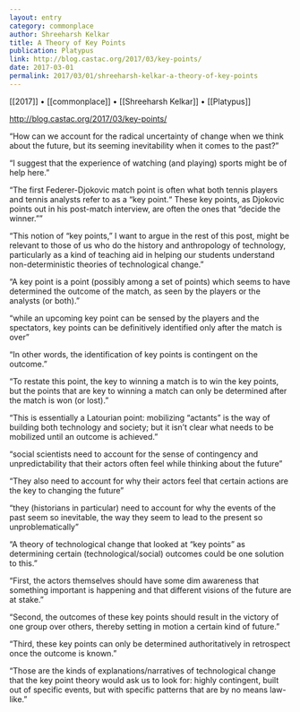 ```yaml
---
layout: entry
category: commonplace
author: Shreeharsh Kelkar
title: A Theory of Key Points
publication: Platypus
link: http://blog.castac.org/2017/03/key-points/
date: 2017-03-01
permalink: 2017/03/01/shreeharsh-kelkar-a-theory-of-key-points
---
```


[[2017]] • [[commonplace]] • [[Shreeharsh Kelkar]] • [[Platypus]] 

http://blog.castac.org/2017/03/key-points/

“How can we account for the radical uncertainty of change when we think about the future, but its seeming inevitability when it comes to the past?”

“I suggest that the experience of watching (and playing) sports might be of help here.”

“The first Federer-Djokovic match point is often what both tennis players and tennis analysts refer to as a “key point.“ These key points, as Djokovic points out in his post-match interview, are often the ones that “decide the winner.””

“This notion of “key points,” I want to argue in the rest of this post, might be relevant to those of us who do the history and anthropology of technology, particularly as a kind of teaching aid in helping our students understand non-deterministic theories of technological change.”

“A key point is a point (possibly among a set of points) which seems to have determined the outcome of the match, as seen by the players or the analysts (or both).”

“while an upcoming key point can be sensed by the players and the spectators, key points can be definitively identified only after the match is over”

“In other words, the identification of key points is contingent on the outcome.”

“To restate this point, the key to winning a match is to win the key points, but the points that are key to winning a match can only be determined after the match is won (or lost).”

“This is essentially a Latourian point: mobilizing “actants” is the way of building both technology and society; but it isn’t clear what needs to be mobilized until an outcome is achieved.”

“social scientists need to account for the sense of contingency and unpredictability that their actors often feel while thinking about the future”

“They also need to account for why their actors feel that certain actions are the key to changing the future”

“they (historians in particular) need to account for why the events of the past seem so inevitable, the way they seem to lead to the present so unproblematically”

“A theory of technological change that looked at “key points” as determining certain (technological/social) outcomes could be one solution to this.”

“First, the actors themselves should have some dim awareness that something important is happening and that different visions of the future are at stake.”

“Second, the outcomes of these key points should result in the victory of one group over others, thereby setting in motion a certain kind of future.”

“Third, these key points can only be determined authoritatively in retrospect once the outcome is known.”

“Those are the kinds of explanations/narratives of technological change that the key point theory would ask us to look for: highly contingent, built out of specific events, but with specific patterns that are by no means law-like.”

